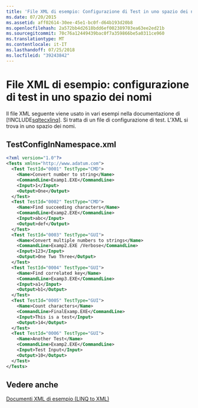 ```yaml
---
title: 'File XML di esempio: Configurazione di Test in uno spazio dei nomi3'
ms.date: 07/20/2015
ms.assetid: aff02614-30ee-45e1-bc0f-d64b193d20b8
ms.openlocfilehash: 2a572bb4d2618bdd6ef002389703ea63ee2ed21b
ms.sourcegitcommit: 70c76a12449439bac0f7a359866be5a0311ce960
ms.translationtype: MT
ms.contentlocale: it-IT
ms.lasthandoff: 07/25/2018
ms.locfileid: "39243842"
---
```

# <a name="sample-xml-file-test-configuration-in-a-namespace"></a>File XML di esempio: configurazione di test in uno spazio dei nomi
Il file XML seguente viene usato in vari esempi nella documentazione di [!INCLUDE[sqltecxlinq](~/includes/sqltecxlinq-md.md)]. Si tratta di un file di configurazione di test. L'XML si trova in uno spazio dei nomi.  
  
## <a name="testconfiginnamespacexml"></a>TestConfigInNamespace.xml  
  
```xml  
<?xml version="1.0"?>  
<Tests xmlns="http://www.adatum.com">  
  <Test TestId="0001" TestType="CMD">  
    <Name>Convert number to string</Name>  
    <CommandLine>Examp1.EXE</CommandLine>  
    <Input>1</Input>  
    <Output>One</Output>  
  </Test>  
  <Test TestId="0002" TestType="CMD">  
    <Name>Find succeeding characters</Name>  
    <CommandLine>Examp2.EXE</CommandLine>  
    <Input>abc</Input>  
    <Output>def</Output>  
  </Test>  
  <Test TestId="0003" TestType="GUI">  
    <Name>Convert multiple numbers to strings</Name>  
    <CommandLine>Examp2.EXE /Verbose</CommandLine>  
    <Input>123</Input>  
    <Output>One Two Three</Output>  
  </Test>  
  <Test TestId="0004" TestType="GUI">  
    <Name>Find correlated key</Name>  
    <CommandLine>Examp3.EXE</CommandLine>  
    <Input>a1</Input>  
    <Output>b1</Output>  
  </Test>  
  <Test TestId="0005" TestType="GUI">  
    <Name>Count characters</Name>  
    <CommandLine>FinalExamp.EXE</CommandLine>  
    <Input>This is a test</Input>  
    <Output>14</Output>  
  </Test>  
  <Test TestId="0006" TestType="GUI">  
    <Name>Another Test</Name>  
    <CommandLine>Examp2.EXE</CommandLine>  
    <Input>Test Input</Input>  
    <Output>10</Output>  
  </Test>  
</Tests>  
```  
  
## <a name="see-also"></a>Vedere anche  
 [Documenti XML di esempio (LINQ to XML)](../../../../visual-basic/programming-guide/concepts/linq/sample-xml-documents-linq-to-xml.md)
